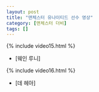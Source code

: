 ```yaml
---
layout: post
title: "맨체스터 유나이티드 선수 영상"
category: [맨체스터 더비]
tags: []
---
```


{% include video15.html %}

* [웨인 루니]

{% include video16.html %}

* [데 헤아]

